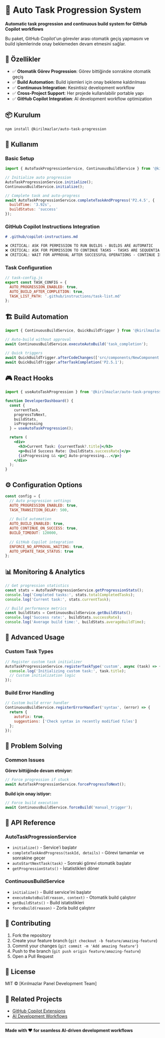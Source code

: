 # 🚀 Auto Task Progression System

**Automatic task progression and continuous build system for GitHub Copilot workflows**

Bu paket, GitHub Copilot'un görevler arası otomatik geçiş yapmasını ve build işlemlerinde onay beklemeden devam etmesini sağlar.

## 🎯 Özellikler

- ✅ **Otomatik Görev Progression**: Görev bittiğinde sonrakine otomatik geçiş
- ✅ **Build Automation**: Build işlemleri için onay bekleme kaldırılması  
- ✅ **Continuous Integration**: Kesintisiz development workflow
- ✅ **Cross-Project Support**: Her projede kullanılabilir portable yapı
- ✅ **GitHub Copilot Integration**: AI development workflow optimization

## 📦 Kurulum

```bash
npm install @kirilmazlar/auto-task-progression
```

## 🔧 Kullanım

### Basic Setup

```javascript
import { AutoTaskProgressionService, ContinuousBuildService } from '@kirilmazlar/auto-task-progression';

// Initialize auto progression
AutoTaskProgressionService.initialize();
ContinuousBuildService.initialize();

// Complete task and auto-progress
await AutoTaskProgressionService.completeTaskAndProgress('P2.4.5', {
  buildTime: '3.92s',
  buildStatus: 'success'
});
```

### GitHub Copilot Instructions Integration

```markdown
# .github/copilot-instructions.md

❌ CRITICAL: ASK FOR PERMISSION TO RUN BUILDS - BUILDS ARE AUTOMATIC
❌ CRITICAL: ASK FOR PERMISSION TO CONTINUE TASKS - TASKS ARE SEQUENTIAL  
❌ CRITICAL: WAIT FOR APPROVAL AFTER SUCCESSFUL OPERATIONS - CONTINUE IMMEDIATELY
```

### Task Configuration

```javascript
// task-config.js
export const TASK_CONFIG = {
  AUTO_PROGRESSION_ENABLED: true,
  AUTO_BUILD_AFTER_COMPLETION: true,
  TASK_LIST_PATH: '.github/instructions/task-list.md'
};
```

## 🏗️ Build Automation

```javascript
import { ContinuousBuildService, QuickBuildTrigger } from '@kirilmazlar/auto-task-progression';

// Auto-build without approval
await ContinuousBuildService.executeAutoBuild('task_completion');

// Quick triggers
await QuickBuildTrigger.afterCodeChanges(['src/components/NewComponent.jsx']);
await QuickBuildTrigger.afterTaskCompletion('P2.5.1');
```

## 🎮 React Hooks

```jsx
import { useAutoTaskProgression } from '@kirilmazlar/auto-task-progression';

function DeveloperDashboard() {
  const {
    currentTask,
    progressToNext,
    buildStats,
    isProgressing
  } = useAutoTaskProgression();

  return (
    <div>
      <h3>Current Task: {currentTask?.title}</h3>
      <p>Build Success Rate: {buildStats.successRate}</p>
      {isProgressing && <p>🔄 Auto-progressing...</p>}
    </div>
  );
}
```

## ⚙️ Configuration Options

```javascript
const config = {
  // Auto progression settings
  AUTO_PROGRESSION_ENABLED: true,
  TASK_TRANSITION_DELAY: 500,
  
  // Build automation
  AUTO_BUILD_ENABLED: true,
  AUTO_CONTINUE_ON_SUCCESS: true,
  BUILD_TIMEOUT: 120000,
  
  // GitHub Copilot integration
  ENFORCE_NO_APPROVAL_WAITING: true,
  AUTO_UPDATE_TASK_STATUS: true
};
```

## 📊 Monitoring & Analytics

```javascript
// Get progression statistics
const stats = AutoTaskProgressionService.getProgressionStats();
console.log('Completed tasks:', stats.totalCompletedTasks);
console.log('Current task:', stats.currentTask);

// Build performance metrics
const buildStats = ContinuousBuildService.getBuildStats();
console.log('Success rate:', buildStats.successRate);
console.log('Average build time:', buildStats.averageBuildTime);
```

## 🔧 Advanced Usage

### Custom Task Types

```javascript
// Register custom task initializer
AutoTaskProgressionService.registerTaskType('custom', async (task) => {
  console.log('Initializing custom task:', task.title);
  // Custom initialization logic
});
```

### Build Error Handling

```javascript
// Custom build error handler
ContinuousBuildService.registerErrorHandler('syntax', (error) => {
  return {
    autoFix: true,
    suggestions: ['Check syntax in recently modified files']
  };
});
```

## 🚨 Problem Solving

### Common Issues

**Görev bittiğinde devam etmiyor:**
```javascript
// Force progression if stuck
await AutoTaskProgressionService.forceProgressToNext();
```

**Build için onay istiyor:**
```javascript
// Force build execution
await ContinuousBuildService.forceBuild('manual_trigger');
```

## 📝 API Reference

### AutoTaskProgressionService

- `initialize()` - Service'i başlatır
- `completeTaskAndProgress(taskId, details)` - Görevi tamamlar ve sonrakine geçer
- `autoStartNextTask(task)` - Sonraki görevi otomatik başlatır
- `getProgressionStats()` - İstatistikleri döner

### ContinuousBuildService

- `initialize()` - Build service'ini başlatır
- `executeAutoBuild(reason, context)` - Otomatik build çalıştırır
- `getBuildStats()` - Build istatistikleri
- `forceBuild(reason)` - Zorla build çalıştırır

## 🤝 Contributing

1. Fork the repository
2. Create your feature branch (`git checkout -b feature/amazing-feature`)
3. Commit your changes (`git commit -m 'Add amazing feature'`)
4. Push to the branch (`git push origin feature/amazing-feature`)
5. Open a Pull Request

## 📄 License

MIT © [Kırılmazlar Panel Development Team]

## 🔗 Related Projects

- [GitHub Copilot Extensions](https://github.com/github/copilot-extensions)
- [AI Development Workflows](https://github.com/ai-workflows)

---

**Made with ❤️ for seamless AI-driven development workflows**
